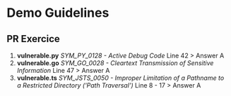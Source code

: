 # Demo Guidelines

## PR Exercice 

1. **vulnerable.py**
_SYM_PY_0128 - Active Debug Code_
Line 42 > Answer A
2. **vulnerable.go**
_SYM_GO_0028 - Cleartext Transmission of Sensitive Information_
Line 47 > Answer A
3. **vulnerable.ts**
_SYM_JSTS_0050 - Improper Limitation of a Pathname to a Restricted Directory ('Path Traversal')_
Line 8 - 17 > Answer A